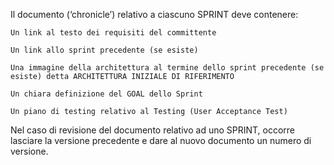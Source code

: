 Il documento (‘chronicle’) relativo a ciascuno SPRINT deve contenere:

    Un link al testo dei requisiti del committente

    Un link allo sprint precedente (se esiste)

    Una immagine della architettura al termine dello sprint precedente (se esiste) detta ARCHITETTURA INIZIALE DI RIFERIMENTO

    Un chiara definizione del GOAL dello Sprint

    Un piano di testing relativo al Testing (User Acceptance Test)

Nel caso di revisione del documento relativo ad uno SPRINT, occorre lasciare la versione precedente e dare al nuovo documento un numero di versione.

